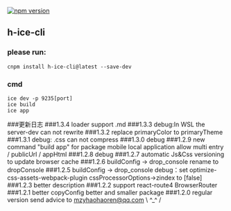 [![npm version](https://img.shields.io/npm/v/h-ice-cli.svg)](https://www.npmjs.com/package/h-ice-cli)
## h-ice-cli

### please run:
    cnpm install h-ice-cli@latest --save-dev

### cmd
    ice dev -p 9235[port]
    ice build
    ice app

###更新日志
###1.3.4
    loader support .md
###1.3.3
    debug:In WSL the server-dev can not rewrite
###1.3.2
    replace primaryColor to primaryTheme
###1.3.1
    debug: .css can not compress
###1.3.0
    debug
###1.2.9
    new command "build app" for package mobile local application
    allow multi entry / publicUrl / appHtml
###1.2.8
    debug
###1.2.7
    automatic Js&Css versioning to update browser cache
###1.2.6
    buildConfig -> drop_console rename to dropConsole
###1.2.5
    buildConfig -> drop_console
    debug：set optimize-css-assets-webpack-plugin cssProcessorOptions->zindex to [false]
###1.2.3
    better description
###1.2.2
    support react-route4 BrowserRouter
###1.2.1
    better copyConfig
    better and smaller package
###1.2.0
    regular version
    send advice to mzyhaohaoren@qq.com \ ^_^ /
